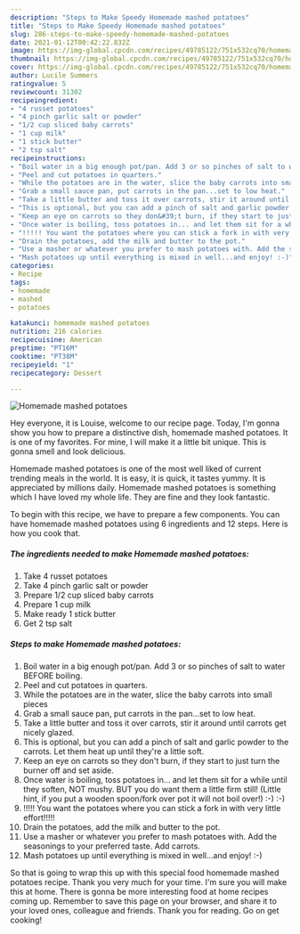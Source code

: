 ```yaml
---
description: "Steps to Make Speedy Homemade mashed potatoes"
title: "Steps to Make Speedy Homemade mashed potatoes"
slug: 286-steps-to-make-speedy-homemade-mashed-potatoes
date: 2021-01-12T00:42:22.832Z
image: https://img-global.cpcdn.com/recipes/49785122/751x532cq70/homemade-mashed-potatoes-recipe-main-photo.jpg
thumbnail: https://img-global.cpcdn.com/recipes/49785122/751x532cq70/homemade-mashed-potatoes-recipe-main-photo.jpg
cover: https://img-global.cpcdn.com/recipes/49785122/751x532cq70/homemade-mashed-potatoes-recipe-main-photo.jpg
author: Lucile Summers
ratingvalue: 5
reviewcount: 31302
recipeingredient:
- "4 russet potatoes"
- "4 pinch garlic salt or powder"
- "1/2 cup sliced baby carrots"
- "1 cup milk"
- "1 stick butter"
- "2 tsp salt"
recipeinstructions:
- "Boil water in a big enough pot/pan. Add 3 or so pinches of salt to water BEFORE boiling."
- "Peel and cut potatoes in quarters."
- "While the potatoes are in the water, slice the baby carrots into small pieces"
- "Grab a small sauce pan, put carrots in the pan...set to low heat."
- "Take a little butter and toss it over carrots, stir it around until carrots get nicely glazed."
- "This is optional, but you can add a pinch of salt and garlic powder to the carrots. Let them heat up until they&#39;re a little soft."
- "Keep an eye on carrots so they don&#39;t burn, if they start to just turn the burner off and set aside."
- "Once water is boiling, toss potatoes in... and let them sit for a while until they soften, NOT mushy. BUT you do want them a little firm still! (Little hint, if you put a wooden spoon/fork over pot it will not boil over!) :-) :-)"
- "!!!!! You want the potatoes where you can stick a fork in with very little effort!!!!!"
- "Drain the potatoes, add the milk and butter to the pot."
- "Use a masher or whatever you prefer to mash potatoes with. Add the seasonings to your preferred taste. Add carrots."
- "Mash potatoes up until everything is mixed in well...and enjoy! :-)"
categories:
- Recipe
tags:
- homemade
- mashed
- potatoes

katakunci: homemade mashed potatoes 
nutrition: 216 calories
recipecuisine: American
preptime: "PT16M"
cooktime: "PT38M"
recipeyield: "1"
recipecategory: Dessert

---
```



![Homemade mashed potatoes](https://img-global.cpcdn.com/recipes/49785122/751x532cq70/homemade-mashed-potatoes-recipe-main-photo.jpg)

Hey everyone, it is Louise, welcome to our recipe page. Today, I'm gonna show you how to prepare a distinctive dish, homemade mashed potatoes. It is one of my favorites. For mine, I will make it a little bit unique. This is gonna smell and look delicious.

Homemade mashed potatoes is one of the most well liked of current trending meals in the world. It is easy, it is quick, it tastes yummy. It is appreciated by millions daily. Homemade mashed potatoes is something which I have loved my whole life. They are fine and they look fantastic.




To begin with this recipe, we have to prepare a few components. You can have homemade mashed potatoes using 6 ingredients and 12 steps. Here is how you cook that.

<!--inarticleads1-->

##### The ingredients needed to make Homemade mashed potatoes:

1. Take 4 russet potatoes
1. Take 4 pinch garlic salt or powder
1. Prepare 1/2 cup sliced baby carrots
1. Prepare 1 cup milk
1. Make ready 1 stick butter
1. Get 2 tsp salt




<!--inarticleads2-->

##### Steps to make Homemade mashed potatoes:

1. Boil water in a big enough pot/pan. Add 3 or so pinches of salt to water BEFORE boiling.
1. Peel and cut potatoes in quarters.
1. While the potatoes are in the water, slice the baby carrots into small pieces
1. Grab a small sauce pan, put carrots in the pan...set to low heat.
1. Take a little butter and toss it over carrots, stir it around until carrots get nicely glazed.
1. This is optional, but you can add a pinch of salt and garlic powder to the carrots. Let them heat up until they&#39;re a little soft.
1. Keep an eye on carrots so they don&#39;t burn, if they start to just turn the burner off and set aside.
1. Once water is boiling, toss potatoes in... and let them sit for a while until they soften, NOT mushy. BUT you do want them a little firm still! (Little hint, if you put a wooden spoon/fork over pot it will not boil over!) :-) :-)
1. !!!!! You want the potatoes where you can stick a fork in with very little effort!!!!!
1. Drain the potatoes, add the milk and butter to the pot.
1. Use a masher or whatever you prefer to mash potatoes with. Add the seasonings to your preferred taste. Add carrots.
1. Mash potatoes up until everything is mixed in well...and enjoy! :-)




So that is going to wrap this up with this special food homemade mashed potatoes recipe. Thank you very much for your time. I'm sure you will make this at home. There is gonna be more interesting food at home recipes coming up. Remember to save this page on your browser, and share it to your loved ones, colleague and friends. Thank you for reading. Go on get cooking!
